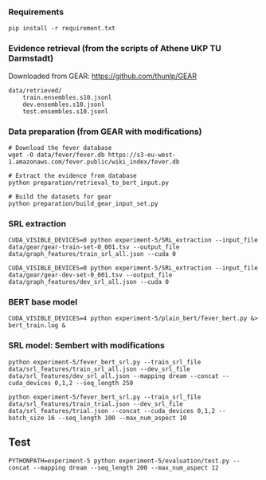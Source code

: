 ### Requirements

```
pip install -r requirement.txt
```

### Evidence retrieval (from the scripts of Athene UKP TU Darmstadt)

Downloaded from GEAR: https://github.com/thunlp/GEAR 

```
data/retrieved/
    train.ensembles.s10.jsonl
    dev.ensembles.s10.jsonl
    test.ensembles.s10.jsonl
```

### Data preparation (from GEAR with modifications)

```
# Download the fever database
wget -O data/fever/fever.db https://s3-eu-west-1.amazonaws.com/fever.public/wiki_index/fever.db

# Extract the evidence from database
python preparation/retrieval_to_bert_input.py

# Build the datasets for gear
python preparation/build_gear_input_set.py

```

### SRL extraction

```
CUDA_VISIBLE_DEVICES=0 python experiment-5/SRL_extraction --input_file data/gear/gear-train-set-0_001.tsv --output_file data/graph_features/train_srl_all.json --cuda 0 

CUDA_VISIBLE_DEVICES=0 python experiment-5/SRL_extraction --input_file data/gear/gear-dev-set-0_001.tsv --output_file data/graph_features/dev_srl_all.json --cuda 0
```

### BERT base model

```
CUDA_VISIBLE_DEVICES=4 python experiment-5/plain_bert/fever_bert.py &> bert_train.log &
```

### SRL model: Sembert with modifications

```
python experiment-5/fever_bert_srl.py --train_srl_file data/srl_features/train_srl_all.json --dev_srl_file data/srl_features/dev_srl_all.json --mapping dream --concat --cuda_devices 0,1,2 --seq_length 250 

python experiment-5/fever_bert_srl.py --train_srl_file data/srl_features/train_trial.json --dev_srl_file data/srl_features/trial.json --concat --cuda_devices 0,1,2 --batch_size 16 --seq_length 100 --max_num_aspect 10
```

## Test

```
PYTHONPATH=experiment-5 python experiment-5/evaluation/test.py --concat --mapping dream --seq_length 200 --max_num_aspect 12
```